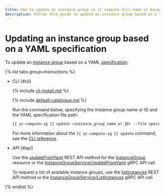 ```yaml
---
title: How to update an instance group in {{ compute-full-name }} based on a YAML specification
description: Follow this guide to update an instance group based on a YAML specification.
---
```


# Updating an instance group based on a YAML specification

To update an [instance group](../../concepts/instance-groups/index.md) based on a YAML [specification](../../concepts/instance-groups/specification.md):

{% list tabs group=instructions %}

- CLI {#cli}

  {% include [cli-install.md](../../../_includes/cli-install.md) %}

  {% include [default-catalogue.md](../../../_includes/default-catalogue.md) %}

  Run the command below, specifying the instance group name or ID and the YAML specification file path:
  
  ```bash
  {{ yc-compute-ig }} update <instance_group_name_or_ID> --file specification.yaml
  ```

  For more information about the `{{ yc-compute-ig }} update` command, see the [CLI reference](../../../cli/cli-ref/compute/cli-ref/instance-group/update.md).

- API {#api}

  Use the [updateFromYaml](../../instancegroup/api-ref/InstanceGroup/updateFromYaml.md) REST API method for the [InstanceGroup](../../instancegroup/api-ref/InstanceGroup/index.md) resource or the [InstanceGroupService/UpdateFromYaml](../../instancegroup/api-ref/grpc/InstanceGroup/updateFromYaml.md) gRPC API call.

  To request a list of available instance groups, use the [listInstances](../../instancegroup/api-ref/InstanceGroup/listInstances.md) REST API method or the [InstanceGroupService/ListInstances](../../instancegroup/api-ref/grpc/InstanceGroup/listInstances.md) gRPC API call.

{% endlist %}